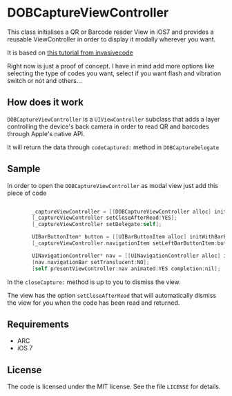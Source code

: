 DOBCaptureViewController
========================

This class initialises a QR or Barcode reader View in iOS7 and provides a reusable ViewController in order to display it modally wherever you want.

It is based on [this tutorial from invasivecode](http://weblog.invasivecode.com/post/63692508105/machine-readable-code-ios-7)

Right now is just a proof of concept. I have in mind add more options like selecting the type of codes you want, select if you want flash and vibration switch or not and others...

## How does it work

`DOBCaptureViewController` is a `UIViewController` subclass that adds a layer controlling the device's back camera in order to read QR and barcodes through Apple's native API.

It will return the data through `codeCaptured:` method in `DOBCaptureDelegate`


## Sample

In order to open the `DOBCaptureViewController` as modal view just add this piece of code

```objectivec

        _captureViewController = [[DOBCaptureViewController alloc] init];
        [_captureViewController setCloseAfterRead:YES];
        [_captureViewController setDelegate:self];

        UIBarButtonItem* button = [[UIBarButtonItem alloc] initWithBarButtonSystemItem:UIBarButtonSystemItemDone target:self action:@selector(closeCapture:)];
        [_captureViewController.navigationItem setLeftBarButtonItem:button];

        UINavigationController* nav = [[UINavigationController alloc] initWithRootViewController:_captureViewController];
        [nav.navigationBar setTranslucent:NO];
        [self presentViewController:nav animated:YES completion:nil];

```

In the `closeCapture:` method is up to you to dismiss the view.

The view has the option `setCloseAfterRead` that will automatically dismiss the view for you when the code has been read and returned.


## Requirements
* ARC
* iOS 7

## License
The code is licensed under the MIT license. See the file `LICENSE` for details.